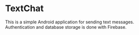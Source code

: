 # TextChat
This is a simple Android application for sending text messages. Authentication and database storage is done with Firebase.
